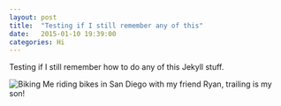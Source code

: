 ```yaml
---
layout: post
title:  "Testing if I still remember any of this"
date:   2015-01-10 19:39:00
categories: Hi 
---
```

Testing if I still remember how to do any of this Jekyll stuff.

![Biking](https://dl.dropboxusercontent.com/u/18775/2015-01-06%2021.38.07.png) Me riding bikes in San Diego with my friend Ryan, trailing is my son!


 
